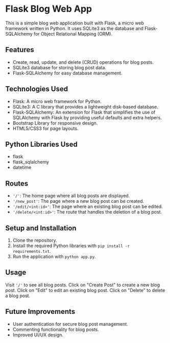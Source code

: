 # Flask Blog Web App

This is a simple blog web application built with Flask, a micro web framework written in Python. It uses SQLite3 as the database and Flask-SQLAlchemy for Object Relational Mapping (ORM).

## Features

- Create, read, update, and delete (CRUD) operations for blog posts.
- SQLite3 database for storing blog post data.
- Flask-SQLAlchemy for easy database management.

## Technologies Used

- Flask: A micro web framework for Python.
- SQLite3: A C library that provides a lightweight disk-based database.
- Flask-SQLAlchemy: An extension for Flask that simplifies the use of SQLAlchemy with Flask by providing useful defaults and extra helpers.
- Bootstrap Library for responsive design.
- HTML5/CSS3 for page layouts.

## Python Libraries Used

- flask
- flask_sqlalchemy
- datetime

## Routes

- `'/'`: The home page where all blog posts are displayed.
- `'/new_post'`: The page where a new blog post can be created.
- `'/edit/<int:id>'`: The page where an existing blog post can be edited.
- `'/delete/<int:id>'`: The route that handles the deletion of a blog post.

## Setup and Installation

1. Clone the repository.
2. Install the required Python libraries with `pip install -r requirements.txt`.
3. Run the application with `python app.py`.

## Usage

Visit `'/'` to see all blog posts. Click on "Create Post" to create a new blog post. Click on "Edit" to edit an existing blog post. Click on "Delete" to delete a blog post.

## Future Improvements

- User authentication for secure blog post management.
- Commenting functionality for blog posts.
- Improved UI/UX design.
